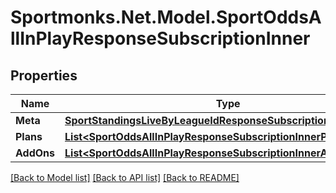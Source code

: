 # Sportmonks.Net.Model.SportOddsAllInPlayResponseSubscriptionInner

## Properties

Name | Type | Description | Notes
------------ | ------------- | ------------- | -------------
**Meta** | [**SportStandingsLiveByLeagueIdResponseSubscriptionInnerMeta**](SportStandingsLiveByLeagueIdResponseSubscriptionInnerMeta.md) |  | [optional] 
**Plans** | [**List&lt;SportOddsAllInPlayResponseSubscriptionInnerPlansInner&gt;**](SportOddsAllInPlayResponseSubscriptionInnerPlansInner.md) |  | [optional] 
**AddOns** | [**List&lt;SportOddsAllInPlayResponseSubscriptionInnerAddOnsInner&gt;**](SportOddsAllInPlayResponseSubscriptionInnerAddOnsInner.md) |  | [optional] 

[[Back to Model list]](../README.md#documentation-for-models) [[Back to API list]](../README.md#documentation-for-api-endpoints) [[Back to README]](../README.md)


